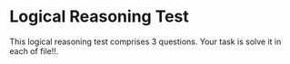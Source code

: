 # Logical Reasoning Test
This logical reasoning test comprises 3 questions. Your task is solve it in each of file!!.
